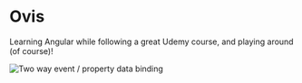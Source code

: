 # Ovis

Learning Angular while following a great Udemy course, and playing around (of course)!

![Two way event / property data binding](https://s12.postimg.org/habe0f819/ng-data-binding-demo1.gif)
